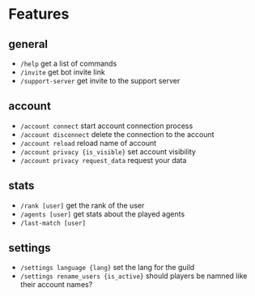 # Features

## general

- `/help` get a list of commands
- `/invite` get bot invite link
- `/support-server` get invite to the support server

## account

- `/account connect` start account connection process
- `/account disconnect` delete the connection to the account
- `/account reload` reload name of account
- `/account privacy {is_visible}` set account visibility
- `/account privacy request_data` request your data

## stats

- `/rank [user]` get the rank of the user
- `/agents [user]` get stats about the played agents
- `/last-match [user]`

## settings

- `/settings language {lang}` set the lang for the guild
- `/settings rename_users {is_active}` should players be namned like their account names?

